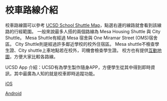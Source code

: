# 校車路線介紹

校車路線圖可以參考 [UCSD School Shuttle Map](https://www.ucsdbus.com/map)，點選右邊的線路就會看到該線路的行經範圍。
一般來說最多人搭的兩個路線為 Mesa Housing Shuttle 與 City Shuttle。
Mesa Shuttle有經過 Mesa 宿舍與 One Miramar Street (OMS)宿舍區。 
City Shuttle則是經過許多鄰近學校的校外住宿區。
Mesa shuttle不檢查學生證、City shuttle上車地點若在校外，司機會檢查學生證。 
校方也有提供[互動地圖](http://www.ucsdbus.com/map)，方便大家比較各路線。

UCSD App 介紹：UCSD有為學生製作隨身APP，方便學生從其中得到即時資訊，其中最廣為人知的就是校車即時追蹤功能。

[iOS](https://itunes.apple.com/us/app/uc-san-diego/id318646412)

[Android](https://play.google.com/store/apps/details?id=edu.ucsd&hl=en_US)
